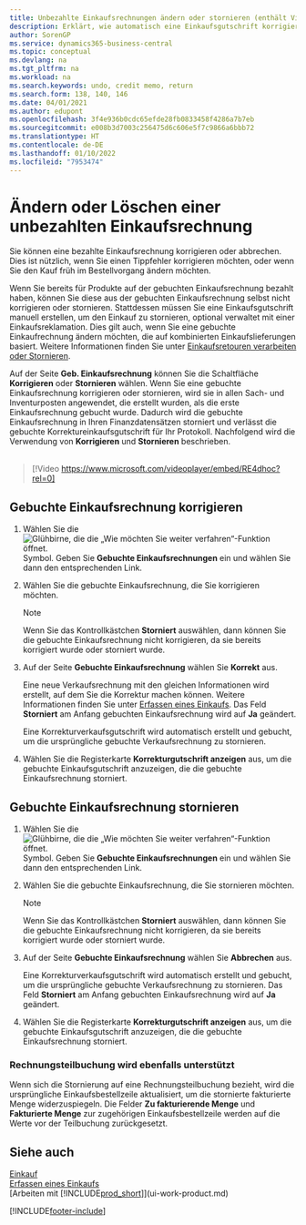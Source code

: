 ```yaml
---
title: Unbezahlte Einkaufsrechnungen ändern oder stornieren (enthält Video)
description: Erklärt, wie automatisch eine Einkaufsgutschrift korrigiert, abgebrochen oder rückgängig gemacht wird und eine gebuchte Einkaufsrechnung erstellt wird.
author: SorenGP
ms.service: dynamics365-business-central
ms.topic: conceptual
ms.devlang: na
ms.tgt_pltfrm: na
ms.workload: na
ms.search.keywords: undo, credit memo, return
ms.search.form: 138, 140, 146
ms.date: 04/01/2021
ms.author: edupont
ms.openlocfilehash: 3f4e936b0cdc65efde28fb0833458f4286a7b7eb
ms.sourcegitcommit: e008b3d7003c256475d6c606e5f7c9866a6bbb72
ms.translationtype: HT
ms.contentlocale: de-DE
ms.lasthandoff: 01/10/2022
ms.locfileid: "7953474"
---
```

# <a name="correct-or-cancel-unpaid-purchase-invoices"></a>Ändern oder Löschen einer unbezahlten Einkaufsrechnung

Sie können eine bezahlte Einkaufsrechnung korrigieren oder abbrechen. Dies ist nützlich, wenn Sie einen Tippfehler korrigieren möchten, oder wenn Sie den Kauf früh im Bestellvorgang ändern möchten.

Wenn Sie bereits für Produkte auf der gebuchten Einkaufsrechnung bezahlt haben, können Sie diese aus der gebuchten Einkaufsrechnung selbst nicht korrigieren oder stornieren. Stattdessen müssen Sie eine Einkaufsgutschrift manuell erstellen, um den Einkauf zu stornieren, optional verwaltet mit einer Einkaufsreklamation. Dies gilt auch, wenn Sie eine gebuchte Einkaufrechnung ändern möchten, die auf kombinierten Einkaufslieferungen basiert. Weitere Informationen finden Sie unter [Einkaufsretouren verarbeiten oder Stornieren](purchasing-how-process-purchase-returns-cancellations.md).

Auf der Seite **Geb. Einkaufsrechnung** können Sie die Schaltfläche **Korrigieren** oder **Stornieren** wählen. Wenn Sie eine gebuchte Einkaufsrechnung korrigieren oder stornieren, wird sie in allen Sach- und Inventurposten angewendet, die erstellt wurden, als die erste Einkaufsrechnung gebucht wurde. Dadurch wird die gebuchte Einkaufsrechnung in Ihren Finanzdatensätzen storniert und verlässt die gebuchte Korrektureinkaufsgutschrift für Ihr Protokoll. Nachfolgend wird die Verwendung von **Korrigieren** und **Stornieren** beschrieben.
<br><br>
> [!Video https://www.microsoft.com/videoplayer/embed/RE4dhoc?rel=0]

## <a name="to-correct-a-posted-purchase-invoice"></a>Gebuchte Einkaufsrechnung korrigieren
1. Wählen Sie die ![Glühbirne, die die „Wie möchten Sie weiter verfahren“-Funktion öffnet.](media/ui-search/search_small.png "Was möchten Sie tun?") Symbol. Geben Sie **Gebuchte Einkaufsrechnungen** ein und wählen Sie dann den entsprechenden Link.  
2. Wählen Sie die gebuchte Einkaufsrechnung, die Sie korrigieren möchten.  

    > [!NOTE]  
    >   Wenn Sie das Kontrollkästchen **Storniert** auswählen, dann können Sie die gebuchte Einkaufsrechnung nicht korrigieren, da sie bereits korrigiert wurde oder storniert wurde.
3. Auf der Seite **Gebuchte Einkaufsrechnung** wählen Sie **Korrekt** aus.

    Eine neue Verkaufsrechnung mit den gleichen Informationen wird erstellt, auf dem Sie die Korrektur machen können. Weitere Informationen finden Sie unter [Erfassen eines Einkaufs](purchasing-how-record-purchases.md). Das Feld **Storniert** am Anfang gebuchten Einkaufsrechnung wird auf **Ja** geändert.

    Eine Korrekturverkaufsgutschrift wird automatisch erstellt und gebucht, um die ursprüngliche gebuchte Verkaufsrechnung zu stornieren.
4. Wählen Sie die Registerkarte **Korrekturgutschrift anzeigen** aus, um die gebuchte Einkaufsgutschrift anzuzeigen, die die gebuchte Einkaufsrechnung storniert.

## <a name="to-cancel-a-posted-purchase-invoice"></a>Gebuchte Einkaufsrechnung stornieren
1. Wählen Sie die ![Glühbirne, die die „Wie möchten Sie weiter verfahren“-Funktion öffnet.](media/ui-search/search_small.png "Was möchten Sie tun?") Symbol. Geben Sie **Gebuchte Einkaufsrechnungen** ein und wählen Sie dann den entsprechenden Link.  
2. Wählen Sie die gebuchte Einkaufsrechnung, die Sie stornieren möchten.

    > [!NOTE]  
    >   Wenn Sie das Kontrollkästchen **Storniert** auswählen, dann können Sie die gebuchte Einkaufsrechnung nicht korrigieren, da sie bereits korrigiert wurde oder storniert wurde.
3. Auf der Seite **Gebuchte Einkaufsrechnung** wählen Sie **Abbrechen** aus.

    Eine Korrekturverkaufsgutschrift wird automatisch erstellt und gebucht, um die ursprüngliche gebuchte Verkaufsrechnung zu stornieren. Das Feld **Storniert** am Anfang gebuchten Einkaufsrechnung wird auf **Ja** geändert.
4. Wählen Sie die Registerkarte **Korrekturgutschrift anzeigen** aus, um die gebuchte Einkaufsgutschrift anzuzeigen, die die gebuchte Einkaufsrechnung storniert.

### <a name="partial-invoice-posting-also-supported"></a>Rechnungsteilbuchung wird ebenfalls unterstützt
Wenn sich die Stornierung auf eine Rechnungsteilbuchung bezieht, wird die ursprüngliche Einkaufsbestellzeile aktualisiert, um die stornierte fakturierte Menge widerzuspiegeln. Die Felder **Zu fakturierende Menge** und **Fakturierte Menge** zur zugehörigen Einkaufsbestellzeile werden auf die Werte vor der Teilbuchung zurückgesetzt.

## <a name="see-also"></a>Siehe auch
[Einkauf](purchasing-manage-purchasing.md)  
[Erfassen eines Einkaufs](purchasing-how-record-purchases.md)  
[Arbeiten mit [!INCLUDE[prod_short](includes/prod_short.md)]](ui-work-product.md)


[!INCLUDE[footer-include](includes/footer-banner.md)]
